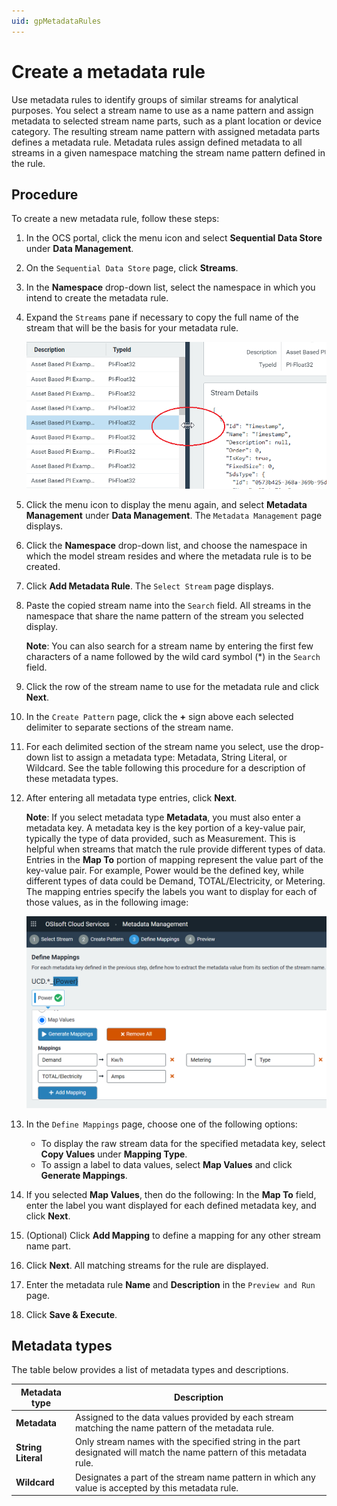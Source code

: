 ```yaml
---
uid: gpMetadataRules
---
```


# Create a metadata rule

Use metadata rules to identify groups of similar streams for analytical purposes. You select a stream name to use as a name pattern and assign metadata to selected stream name parts, such as a plant location or device category. The resulting stream name pattern with assigned metadata parts defines a metadata rule. Metadata rules assign defined metadata to all streams in a given namespace matching the stream name pattern defined in the rule.  

## Procedure

To create a new metadata rule, follow these steps:

1. In the OCS portal, click the menu icon and select **Sequential Data Store** under **Data Management**. 
2. On the `Sequential Data Store` page, click **Streams**.
3. In the **Namespace** drop-down list, select the namespace in which you intend to create the metadata rule.
4. Expand the `Streams` pane if necessary to copy the full name of the stream that will be the basis for your metadata rule.

    ![ ](../../images/expand-pane.png)

5. Click the menu icon to display the menu again, and select **Metadata Management** under **Data Management**. The `Metadata Management` page displays.
6. Click the **Namespace** drop-down list, and choose the namespace in which the model stream resides and where the metadata rule is to be created.
7. Click **Add Metadata Rule**. The `Select Stream` page displays.
8. Paste the copied stream name into the `Search` field. All streams in the namespace that share the name pattern of the stream you selected display.

    **Note**: You can also search for a stream name by entering the first few characters of a name followed by the wild card symbol (*) in the `Search` field.
   
9. Click the row of the stream name to use for the metadata rule and click **Next**.
10. In the `Create Pattern` page, click the **+** sign above each selected delimiter to separate sections of the stream name.
11. For each delimited section of the stream name you select, use the drop-down list to assign a metadata type: Metadata, String Literal, or Wildcard. See the table following this procedure for a description of these metadata types. 
12. After entering all metadata type entries, click **Next**.

    **Note**: If you select metadata type **Metadata**, you must also enter a metadata key. A metadata key is the key portion of a key-value pair, typically the type of data provided, such as Measurement. This is helpful when streams that match the rule provide different types of data. Entries in the **Map To** portion of mapping represent the value part of the key-value pair. For example, Power would be the defined key, while different types of data could be Demand, TOTAL/Electricity, or Metering. The mapping entries specify the labels you want to display for each of those values, as in the following image:
    
    ![ ](../../images/define-mappings.png)

13. In the `Define Mappings` page, choose one of the following options:
     - To display the raw stream data for the specified metadata key, select **Copy Values** under **Mapping Type**.
     - To assign a label to data values, select **Map Values** and click **Generate Mappings**.
14. If you selected **Map Values**, then do the following: In the **Map To** field, enter the label you want displayed for each defined metadata key, and click **Next**.
15. (Optional) Click **Add Mapping** to define a mapping for any other stream name part.
16. Click **Next**. All matching streams for the rule are displayed.
17. Enter the metadata rule **Name** and **Description** in the `Preview and Run` page.
18. Click **Save & Execute**.

## Metadata types
The table below provides a list of metadata types and descriptions.<!--Vicki T. 6/25/21 -Is there anything else we want the user to know about these metadata types? It seemed odd that this table appears at the end of the procedure since metadata types are discussed/selected in steps 11 and 12. I recommend moving the table after the "Create a metadata rule" section. Angela Flores - Will hold off until we finalize guidelines for procedure.-->

| Metadata type                       | Description                                        |
|---------------------------------|------------------------------------------------------------|
| **Metadata**     | Assigned to the data values provided by each stream matching the name pattern of the metadata rule. |
| **String Literal**      | Only stream names with the specified string in the part designated will match the name pattern of this metadata rule. |
| **Wildcard**       | Designates a part of the stream name pattern in which any value is accepted by this metadata rule. |

